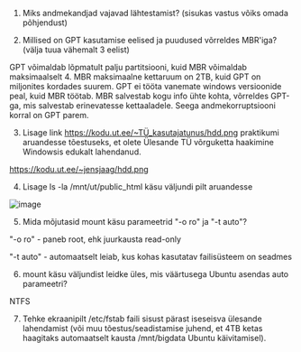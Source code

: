 1.  Miks andmekandjad vajavad lähtestamist? (sisukas vastus võiks omada põhjendust)



2.  Millised on GPT kasutamise eelised ja puudused võrreldes MBR'iga? (välja tuua vähemalt 3 eelist)

GPT võimaldab lõpmatult palju partitsiooni, kuid MBR võimaldab maksimaalselt 4.
MBR maksimaalne kettaruum on 2TB, kuid GPT on miljonites kordades suurem.
GPT ei tööta vanemate windows versioonide peal, kuid MBR töötab.
MBR salvestab kogu info ühte kohta, võrreldes GPT-ga, mis salvestab erinevatesse kettaaladele. Seega andmekorruptsiooni korral on GPT parem.

3.  Lisage link https://kodu.ut.ee/~TÜ_kasutajatunus/hdd.png praktikumi aruandesse tõestuseks, et olete Ülesande TÜ võrguketta haakimine Windowsis edukalt lahendanud.

https://kodu.ut.ee/~jensjaag/hdd.png

4.  Lisage ls -la /mnt/ut/public_html käsu väljundi pilt aruandesse

![image](https://user-images.githubusercontent.com/92860669/197867514-21aa615c-0bd4-4a9d-a0e6-d8dd3134ac5f.png)


5.  Mida mõjutasid mount käsu parameetrid "-o ro" ja "-t auto"?

"-o ro" - paneb root, ehk juurkausta read-only

"-t auto" - automaatselt leiab, kus kohas kasutatav failisüsteem on seadmes

6.  mount käsu väljundist leidke üles, mis väärtusega Ubuntu asendas auto parameetri?

NTFS

7.  Tehke ekraanipilt /etc/fstab faili sisust pärast iseseisva ülesande lahendamist (või muu tõestus/seadistamise juhend, et 4TB ketas haagitaks automaatselt kausta /mnt/bigdata Ubuntu käivitamisel).



